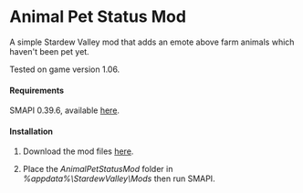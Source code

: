 # Animal Pet Status Mod
A simple Stardew Valley mod that adds an emote above farm animals which haven't been pet yet.

Tested on game version 1.06.

#### Requirements
SMAPI 0.39.6, available [here](https://github.com/ClxS/SMAPI "SMAPI").

#### Installation
1. Download the mod files [here](https://github.com/Nanner/AnimalPetStatusMod/releases "AnimalPetStatusMod").

2. Place the _AnimalPetStatusMod_ folder in _%appdata%\StardewValley\Mods_ then run SMAPI.
